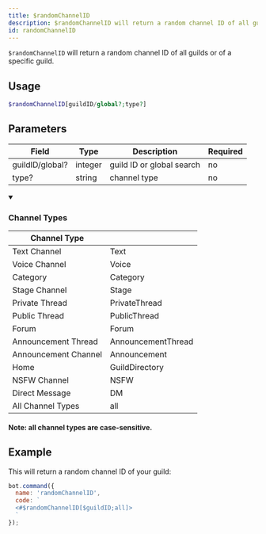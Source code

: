 ```yaml
---
title: $randomChannelID 
description: $randomChannelID will return a random channel ID of all guilds or of a specific guild.
id: randomChannelID
---
```


`$randomChannelID` will return a random channel ID of all guilds or of a specific guild.

## Usage

```php
$randomChannelID[guildID/global?;type?]
```

## Parameters 


| Field           | Type    | Description               | Required |
| --------------- | ------- | ------------------------- | -------- |
| guildID/global? | integer | guild ID or global search | no       |
| type?           | string  | channel type              | no       |

<details open>
  <summary><h3> Channel Types </h3></summary>

| Channel Type         |                    |
| -------------------- | ------------------ |
| Text Channel         | Text               |
| Voice Channel        | Voice              |
| Category             | Category           |
| Stage Channel        | Stage              |
| Private Thread       | PrivateThread      |
| Public Thread        | PublicThread       |
| Forum                | Forum              |
| Announcement Thread  | AnnouncementThread |
| Announcement Channel | Announcement       |
| Home                 | GuildDirectory     |
| NSFW Channel         | NSFW               |
| Direct Message       | DM                 |
| All Channel Types    | all                |

#### Note: all channel types are **case-sensitive**.

</details>

## Example

This will return a random channel ID of your guild:

```javascript
bot.command({
  name: 'randomChannelID',
  code: `
  <#$randomChannelID[$guildID;all]>
  `
});
```
